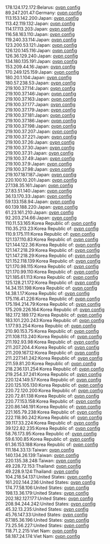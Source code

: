 178.124.172.172:Belarus: [ovpn config](vpn/178_124_172_172.ovpn)  
89.247.201.47:Germany: [ovpn config](vpn/89_247_201_47.ovpn)  
113.153.142.200:Japan: [ovpn config](vpn/113_153_142_200.ovpn)  
113.42.119.132:Japan: [ovpn config](vpn/113_42_119_132.ovpn)  
114.17.113.203:Japan: [ovpn config](vpn/114_17_113_203.ovpn)  
116.58.163.110:Japan: [ovpn config](vpn/116_58_163_110.ovpn)  
119.240.33.114:Japan: [ovpn config](vpn/119_240_33_114.ovpn)  
123.200.53.121:Japan: [ovpn config](vpn/123_200_53_121.ovpn)  
126.120.145.116:Japan: [ovpn config](vpn/126_120_145_116.ovpn)  
126.36.129.240:Japan: [ovpn config](vpn/126_36_129_240.ovpn)  
134.180.135.191:Japan: [ovpn config](vpn/134_180_135_191.ovpn)  
153.209.44.16:Japan: [ovpn config](vpn/153_209_44_16.ovpn)  
170.249.125.159:Japan: [ovpn config](vpn/170_249_125_159.ovpn)  
180.20.1.104:Japan: [ovpn config](vpn/180_20_1_104.ovpn)  
180.57.238.53:Japan: [ovpn config](vpn/180_57_238_53.ovpn)  
219.100.37.114:Japan: [ovpn config](vpn/219_100_37_114.ovpn)  
219.100.37.146:Japan: [ovpn config](vpn/219_100_37_146.ovpn)  
219.100.37.163:Japan: [ovpn config](vpn/219_100_37_163.ovpn)  
219.100.37.177:Japan: [ovpn config](vpn/219_100_37_177.ovpn)  
219.100.37.179:Japan: [ovpn config](vpn/219_100_37_179.ovpn)  
219.100.37.181:Japan: [ovpn config](vpn/219_100_37_181.ovpn)  
219.100.37.186:Japan: [ovpn config](vpn/219_100_37_186.ovpn)  
219.100.37.198:Japan: [ovpn config](vpn/219_100_37_198.ovpn)  
219.100.37.207:Japan: [ovpn config](vpn/219_100_37_207.ovpn)  
219.100.37.221:Japan: [ovpn config](vpn/219_100_37_221.ovpn)  
219.100.37.26:Japan: [ovpn config](vpn/219_100_37_26.ovpn)  
219.100.37.30:Japan: [ovpn config](vpn/219_100_37_30.ovpn)  
219.100.37.31:Japan: [ovpn config](vpn/219_100_37_31.ovpn)  
219.100.37.49:Japan: [ovpn config](vpn/219_100_37_49.ovpn)  
219.100.37.9:Japan: [ovpn config](vpn/219_100_37_9.ovpn)  
219.100.37.98:Japan: [ovpn config](vpn/219_100_37_98.ovpn)  
219.107.187.187:Japan: [ovpn config](vpn/219_107_187_187.ovpn)  
220.100.10.201:Japan: [ovpn config](vpn/220_100_10_201.ovpn)  
27.138.35.161:Japan: [ovpn config](vpn/27_138_35_161.ovpn)  
27.83.51.140:Japan: [ovpn config](vpn/27_83_51_140.ovpn)  
36.13.170.33:Japan: [ovpn config](vpn/36_13_170_33.ovpn)  
59.133.158.94:Japan: [ovpn config](vpn/59_133_158_94.ovpn)  
60.139.188.220:Japan: [ovpn config](vpn/60_139_188_220.ovpn)  
61.23.161.210:Japan: [ovpn config](vpn/61_23_161_210.ovpn)  
92.203.214.66:Japan: [ovpn config](vpn/92_203_214_66.ovpn)  
110.11.53.165:Korea Republic of: [ovpn config](vpn/110_11_53_165.ovpn)  
110.35.213.23:Korea Republic of: [ovpn config](vpn/110_35_213_23.ovpn)  
110.9.175.111:Korea Republic of: [ovpn config](vpn/110_9_175_111.ovpn)  
121.137.110.83:Korea Republic of: [ovpn config](vpn/121_137_110_83.ovpn)  
121.144.122.36:Korea Republic of: [ovpn config](vpn/121_144_122_36.ovpn)  
121.147.218.29:Korea Republic of: [ovpn config](vpn/121_147_218_29.ovpn)  
121.147.218.29:Korea Republic of: [ovpn config](vpn/121_147_218_29.ovpn)  
121.152.118.139:Korea Republic of: [ovpn config](vpn/121_152_118_139.ovpn)  
121.170.98.115:Korea Republic of: [ovpn config](vpn/121_170_98_115.ovpn)  
121.170.99.110:Korea Republic of: [ovpn config](vpn/121_170_99_110.ovpn)  
121.185.61.113:Korea Republic of: [ovpn config](vpn/121_185_61_113.ovpn)  
125.128.21.172:Korea Republic of: [ovpn config](vpn/125_128_21_172.ovpn)  
14.34.151.198:Korea Republic of: [ovpn config](vpn/14_34_151_198.ovpn)  
14.38.1.17:Korea Republic of: [ovpn config](vpn/14_38_1_17.ovpn)  
175.116.41.226:Korea Republic of: [ovpn config](vpn/175_116_41_226.ovpn)  
175.194.214.79:Korea Republic of: [ovpn config](vpn/175_194_214_79.ovpn)  
175.209.226.164:Korea Republic of: [ovpn config](vpn/175_209_226_164.ovpn)  
182.172.189.172:Korea Republic of: [ovpn config](vpn/182_172_189_172.ovpn)  
183.101.220.243:Korea Republic of: [ovpn config](vpn/183_101_220_243.ovpn)  
1.177.93.254:Korea Republic of: [ovpn config](vpn/1_177_93_254.ovpn)  
210.90.153.75:Korea Republic of: [ovpn config](vpn/210_90_153_75.ovpn)  
211.108.113.240:Korea Republic of: [ovpn config](vpn/211_108_113_240.ovpn)  
211.192.93.98:Korea Republic of: [ovpn config](vpn/211_192_93_98.ovpn)  
211.207.204.4:Korea Republic of: [ovpn config](vpn/211_207_204_4.ovpn)  
211.209.167.12:Korea Republic of: [ovpn config](vpn/211_209_167_12.ovpn)  
211.227.141.242:Korea Republic of: [ovpn config](vpn/211_227_141_242.ovpn)  
211.59.81.20:Korea Republic of: [ovpn config](vpn/211_59_81_20.ovpn)  
218.236.131.254:Korea Republic of: [ovpn config](vpn/218_236_131_254.ovpn)  
219.254.37.241:Korea Republic of: [ovpn config](vpn/219_254_37_241.ovpn)  
220.124.149.57:Korea Republic of: [ovpn config](vpn/220_124_149_57.ovpn)  
220.125.105.130:Korea Republic of: [ovpn config](vpn/220_125_105_130.ovpn)  
220.72.120.200:Korea Republic of: [ovpn config](vpn/220_72_120_200.ovpn)  
220.72.81.138:Korea Republic of: [ovpn config](vpn/220_72_81_138.ovpn)  
220.77.153.158:Korea Republic of: [ovpn config](vpn/220_77_153_158.ovpn)  
220.86.146.191:Korea Republic of: [ovpn config](vpn/220_86_146_191.ovpn)  
221.165.79.238:Korea Republic of: [ovpn config](vpn/221_165_79_238.ovpn)  
222.118.90.242:Korea Republic of: [ovpn config](vpn/222_118_90_242.ovpn)  
39.117.33.224:Korea Republic of: [ovpn config](vpn/39_117_33_224.ovpn)  
39.122.82.235:Korea Republic of: [ovpn config](vpn/39_122_82_235.ovpn)  
58.76.173.95:Korea Republic of: [ovpn config](vpn/58_76_173_95.ovpn)  
59.6.100.85:Korea Republic of: [ovpn config](vpn/59_6_100_85.ovpn)  
61.36.153.188:Korea Republic of: [ovpn config](vpn/61_36_153_188.ovpn)  
111.184.33.13:Taiwan: [ovpn config](vpn/111_184_33_13.ovpn)  
140.134.26.139:Taiwan: [ovpn config](vpn/140_134_26_139.ovpn)  
220.135.38.248:Taiwan: [ovpn config](vpn/220_135_38_248.ovpn)  
49.228.72.153:Thailand: [ovpn config](vpn/49_228_72_153.ovpn)  
49.228.9.124:Thailand: [ovpn config](vpn/49_228_9_124.ovpn)  
104.218.54.137:United States: [ovpn config](vpn/104_218_54_137.ovpn)  
161.202.144.236:United States: [ovpn config](vpn/161_202_144_236.ovpn)  
174.77.58.106:United States: [ovpn config](vpn/174_77_58_106.ovpn)  
198.13.36.179:United States: [ovpn config](vpn/198_13_36_179.ovpn)  
202.182.127.177:United States: [ovpn config](vpn/202_182_127_177.ovpn)  
208.94.244.242:United States: [ovpn config](vpn/208_94_244_242.ovpn)  
45.32.13.235:United States: [ovpn config](vpn/45_32_13_235.ovpn)  
45.76.147.33:United States: [ovpn config](vpn/45_76_147_33.ovpn)  
67.185.36.196:United States: [ovpn config](vpn/67_185_36_196.ovpn)  
73.25.56.227:United States: [ovpn config](vpn/73_25_56_227.ovpn)  
118.71.2.215:Viet Nam: [ovpn config](vpn/118_71_2_215.ovpn)  
58.187.24.174:Viet Nam: [ovpn config](vpn/58_187_24_174.ovpn)  
